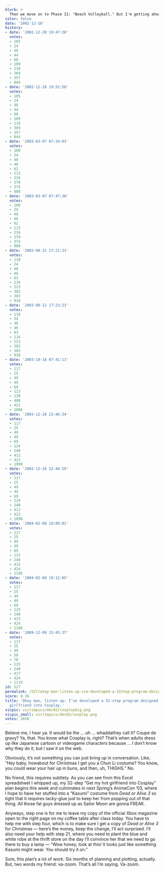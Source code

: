 ```yaml
---
blurb: >
  Then we move on to Phase II: "Beach Volleyball." But I'm getting ahead of myself.
color: false
date: '2002-12-10'
history:
- date: '2002-12-28 19:47:30'
  votes:
  - 105
  - 24
  - 46
  - 44
  - 60
  - 109
  - 210
  - 369
  - 357
  - 844
- date: '2002-12-28 19:52:58'
  votes:
  - 105
  - 24
  - 46
  - 44
  - 60
  - 109
  - 210
  - 369
  - 357
  - 844
- date: '2003-03-07 07:34:03'
  votes:
  - 109
  - 24
  - 48
  - 46
  - 62
  - 113
  - 216
  - 378
  - 374
  - 888
- date: '2003-03-07 07:47:30'
  votes:
  - 109
  - 24
  - 48
  - 46
  - 62
  - 113
  - 216
  - 378
  - 374
  - 888
- date: '2003-08-22 17:21:33'
  votes:
  - 110
  - 24
  - 48
  - 46
  - 63
  - 116
  - 223
  - 382
  - 383
  - 918
- date: '2003-08-22 17:23:23'
  votes:
  - 110
  - 24
  - 48
  - 46
  - 63
  - 116
  - 223
  - 382
  - 383
  - 918
- date: '2003-10-18 07:41:13'
  votes:
  - 117
  - 25
  - 49
  - 49
  - 69
  - 123
  - 239
  - 408
  - 421
  - 1086
- date: '2003-12-26 22:46:34'
  votes:
  - 117
  - 25
  - 49
  - 49
  - 69
  - 124
  - 240
  - 412
  - 423
  - 1098
- date: '2003-12-26 22:48:59'
  votes:
  - 117
  - 25
  - 49
  - 49
  - 69
  - 124
  - 240
  - 412
  - 423
  - 1098
- date: '2004-02-08 10:09:01'
  votes:
  - 117
  - 25
  - 49
  - 49
  - 69
  - 125
  - 240
  - 415
  - 424
  - 1106
- date: '2004-02-08 10:12:05'
  votes:
  - 117
  - 25
  - 49
  - 49
  - 69
  - 125
  - 240
  - 415
  - 424
  - 1106
- date: '2009-12-09 15:45:37'
  votes:
  - 117
  - 25
  - 49
  - 50
  - 70
  - 125
  - 240
  - 417
  - 424
  - 1119
id: 527
permalink: /527/okay-man-listen-up-ive-developed-a-32step-program-designed-to-get-my-hot-girlfriend-into-cosplay/
score: 8.16
title: 'Okay man, listen up: I’ve developed a 32-step program designed to get my hot
  girlfriend into Cosplay.'
vicpic: victimpics/dec02/cosplaybig.png
vicpic_small: victimpics/dec02/cosplay.png
votes: 2650
---
```


Believe me, I hear ya. It would be the ... uh ... whaddathey call it?
Coupe de gravy? Ya, that. You know what Cosplay is, right? That’s when
adults dress up like Japanese cartoon or videogame characters because
... I don’t know why they do it, but I saw it on the web.

Obviously, it’s not something you can just bring up in conversation.
Like, “Hey baby, howabout for Christmas I get you a Chun Li costume? You
know, you could wear your hair up in buns, and then, uh, THIGHS.” No.

No friend, this requires subtlety. As you can see from this Excel
spreadsheet I whipped up, my 32-step “Get my hot girlfriend into
Cosplay” plan begins this week and culminates in next Spring’s AnimeCon
’03, where I hope to have her stuffed into a “Kasumi” costume from *Dead
or Alive 3* so tight that it requires tacky-glue just to keep her from
popping out of that thing. All those fat guys dressed up as Sailor Moon
are gonna FREAK.

Anyways, step one is for me to leave my copy of the official Xbox
magazine open to the right page on my coffee table after class today.
You have to help me with step four, which is to make sure I get a copy
of *Dead or Alive 3* for Christmas — here’s the money, keep the change,
I’ll act surprised. I’ll also need your help with step 21, where you
need to plant the blue and white robe at the thrift store on the day
I’ll convince her that we need to go there to buy a lamp — “Wow honey,
look at this! It looks just like something Kasumi might wear. You should
try it on.”

Sure, this plan’s a lot of work. Six months of planning and plotting,
actually. But, two words my friend: va-zoom. That’s all I’m saying.
Va-zoom.